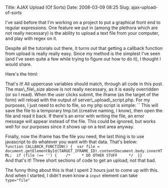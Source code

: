 Title: AJAX Upload (Of Sorts)
Date: 2008-03-09 08:25
Slug: ajax-upload-of-sorts

I've said before that I'm working on a project to put a graphical front
end to regular expressions. One feature we put in (among the plethora
which are not really necessary) is the ability to upload a text file
from your computer, and play with regex on it.

Despite all the tutorials out there, it turns out that getting a
callback function from upload is really really easy. Since my method is
the simplest I've seen (and I've seen quite a few while trying to figure
out how to do it), I thought I would share.

Here's the html:  

</code>  
That's it! All uppercase variables should match, through all code in
this post. The max\_file\_size above is not really necessary, as it is
easily overridden (or so I read). When the user clicks submit, the
iframe (as the target of the form) will reload with the output of
server\_upload\_script.php. For my purposes, I just need to echo to
file, so my php script is simple:  
`<?php$tmp_file = "tmp.txt";if (move_uploaded_file($_FILES['FILE_IDENTIFIER']['tmp_name'], $tmp_file)) {  $file_handler = fopen($tmp_file, 'r');  $contents = fread($file_handler, filesize($tmp_file));  fclose($file_handler);  unlink($tmp_file);  echo $contents;} else{  echo "There was an error uploading the file, please try again!";}?>`  
This will save the file to a temporary tmp.txt (creative naming, I
know), then open the file and read it back. If there's an error with
writing the file, an error message will appear instead of the file. This
could be ignored, but works well for our purposes since it shows up on a
text area anyway.

Finally, now the iframe has the file you need, the last thing is to use
javascript to do whatever you want with that data. That's below:  
`function CALLBACK_FUNCTION() {  var file = document.getElementById(TARGET_IFRAME_ID).contentDocument.body.innerHTML;  if (file !== '') {    /*     * DO OTHER STUFF     */  }}`  
And that's it! Three short sections of code to get an upload, not that
bad.

The funny thing about this is that I spent 2 hours just to come up with
this. And when I started, I didn't even know a `input` element can take
`type="file"`

